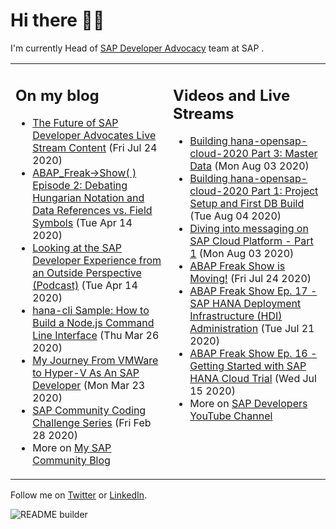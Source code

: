 
# Hi there 👋🏼

I'm currently Head of [SAP Developer Advocacy](https://developers.sap.com/) team at SAP .

<table><tr><td valign="top" width="50%">
 
## On my blog
- [The Future of SAP Developer Advocates Live Stream Content](https://blogs.sap.com/2020/07/24/the-future-of-sap-developer-advocates-live-stream-content/) (Fri Jul 24 2020)
- [ABAP_Freak->Show( ) Episode 2: Debating Hungarian Notation and Data References vs. Field Symbols](https://blogs.sap.com/2020/04/14/abap_freak-show-episode-2-debating-hungarian-notation-and-data-references-vs.-field-symbols/) (Tue Apr 14 2020)
- [Looking at the SAP Developer Experience from an Outside Perspective (Podcast)](https://blogs.sap.com/2020/04/14/looking-at-the-sap-developer-experience-from-an-outside-perspective-podcast/) (Tue Apr 14 2020)
- [hana-cli Sample: How to Build a Node.js Command Line Interface](https://blogs.sap.com/2020/03/26/hana-cli-sample-how-to-build-a-node.js-command-line-interface/) (Thu Mar 26 2020)
- [My Journey From VMWare to Hyper-V As An SAP Developer](https://blogs.sap.com/2020/03/23/my-journey-from-vmware-to-hyper-v-as-an-sap-developer/) (Mon Mar 23 2020)
- [SAP Community Coding Challenge Series](https://blogs.sap.com/2020/02/28/sap-community-coding-challenge-series/) (Fri Feb 28 2020)
- More on [My SAP Community Blog](https://people.sap.com/thomas.jung#content:blogposts)
</td>
  
<td valign="top" width="50%">
  
## Videos and Live Streams
- [Building hana-opensap-cloud-2020 Part 3: Master Data](https://www.youtube.com/watch?v=c-lqHdnunkA) (Mon Aug 03 2020)
- [Building hana-opensap-cloud-2020 Part 1: Project Setup and First DB Build](https://www.youtube.com/watch?v=t3nIXxibmso) (Tue Aug 04 2020)
- [Diving into messaging on SAP Cloud Platform - Part 1](https://www.youtube.com/watch?v=qHjzefGn4W4) (Mon Aug 03 2020)
- [ABAP Freak Show is Moving!](https://www.youtube.com/watch?v=5PB9MkWqteA) (Fri Jul 24 2020)
- [ABAP Freak Show Ep. 17 - SAP HANA Deployment Infrastructure (HDI) Administration](https://www.youtube.com/watch?v=zyHhxZWW40M) (Tue Jul 21 2020)
- [ABAP Freak Show Ep. 16 - Getting Started with SAP HANA Cloud Trial](https://www.youtube.com/watch?v=Wyi5EweH29I) (Wed Jul 15 2020)
- More on [SAP Developers YouTube Channel](https://www.youtube.com/channel/UCNfmelKDrvRmjYwSi9yvrMg)
</td></tr></table>

Follow me on [Twitter](https://twitter.com/thomas_jung) or [LinkedIn](https://www.linkedin.com/in/thomasjungsap/).

![README builder](https://github.com/jung-thomas/jung-thomas/workflows/README%20builder/badge.svg)


